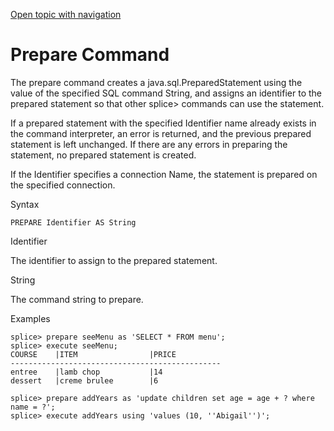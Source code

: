 [Open topic with navigation](../../index.html#Shared/CmdLineReference/CmdPrepare.html)

[]()Prepare Command
===================

The <span class="AppCommand">prepare</span> command creates a <span class="CodeFont">java.sql.PreparedStatement</span> using the value of the specified SQL command <span class="ItalicFont">String</span>, and assigns an identifier to the prepared statement so that other <span class="AppCommand">splice&gt;</span> commands can use the statement.

If a prepared statement with the specified <span class="ItalicFont">Identifier</span> name already exists in the command interpreter, an error is returned, and the previous prepared statement is left unchanged. If there are any errors in preparing the statement, no prepared statement is created.

If the <span class="ItalicFont">Identifier</span> specifies a connection Name, the statement is prepared on the specified connection.

Syntax

``` FcnSyntax
PREPARE Identifier AS String
```

Identifier

The identifier to assign to the prepared statement.

String

The command string to prepare.

Examples

``` AppCommand
splice> prepare seeMenu as 'SELECT * FROM menu';
splice> execute seeMenu;
COURSE    |ITEM                |PRICE          
-----------------------------------------------
entree    |lamb chop           |14             
dessert   |creme brulee        |6

splice> prepare addYears as 'update children set age = age + ? where name = ?';
splice> execute addYears using 'values (10, ''Abigail'')';
```

 


